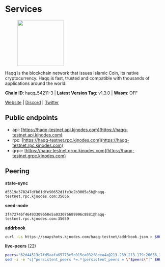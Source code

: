 # Services

<figure><img src="https://raw.githubusercontent.com/kj89/testnet_manuals/main/pingpub/logos/haqq.png" width="150" alt=""><figcaption></figcaption></figure>

Haqq is the blockchain network that issues Islamic Coin,  its native cryptocurrency. Haqq is fast, trusted and  compatible with thousands of applications around the world.

**Chain ID**: haqq_54211-3 | **Latest Version Tag**: v1.3.0 | **Wasm**: OFF

[Website](https://islamiccoin.net) | [Discord](https://discord.gg/hU9MHG5kZq) | [Twitter](https://twitter.com/Islamic_Coin)


## Public endpoints

* api: [https://haqq-testnet.api.kjnodes.com](https://haqq-testnet.api.kjnodes.com)
* rpc: [https://haqq-testnet.rpc.kjnodes.com](https://haqq-testnet.rpc.kjnodes.com)
* grpc: [https://haqq-testnet.grpc.kjnodes.com](https://haqq-testnet.grpc.kjnodes.com)

## Peering

**state-sync**

```text
d5519e378247dfb61dfe90652d1fe3e2b3005a5b@haqq-testnet.rpc.kjnodes.com:35656
```

**seed-node**

```text
3f472746f46493309650e5a033076689996c8881@haqq-testnet.rpc.kjnodes.com:35659
```

**addrbook**
```bash
curl -Ls https://snapshots.kjnodes.com/haqq-testnet/addrbook.json > $HOME/.haqqd/config/addrbook.json
```

**live-peers** (22)
```bash
peers="62d44513c7fd5aafa65773e5c015ca032f8eea4a@213.239.213.179:26656,3df5a68b919177179c6dcb0b9c9354fd6bbba1c8@65.109.92.240:20116,6fad54232f11a0306bd0d942c2ec5f9ba0ae2f1a@34.91.54.209:26656,7f2828e3910a4b165a65e5bfb2465c1e809bad3b@65.108.48.182:26656,56158e0f2acf850114e82644afceb565a73b08cc@185.144.99.95:26656,23ff658b56fbb8bc73372973a34733ff5d79b435@142.132.202.50:11604,125063c422e09faf45b849dd73dea61f624db891@65.109.53.60:26656,6771e65c1b30cc514faf5943320fdda480fe9124@95.216.39.183:26656,ee0328492fd21eee29ecbde19b52dfde6bd5da54@176.9.146.72:46656,077d5d9169efb4b070ce7895d680a9d2148d522c@195.201.195.40:36656,0833039f717227ccd156d156ea772746b8ac6d71@146.19.24.139:26656,2d13d679b64e1a574904a140f72815644ec71131@65.21.133.125:30656,90b40d2b773090b82aa7788c2d1937e4fd6d2dc0@65.108.231.124:19656,1fefb6b75431482502e125a290deba1e7e539d4e@135.181.148.11:26656,927a323649e7dd8d4c75da6e5edaee439652b46f@65.109.92.241:20116,0d5a3f0be2d61efe4151fe58c94d6e5299210e8d@65.109.12.191:26656,24e894d4d8a18276acf6051cccf369a1ce69842d@65.108.151.105:26656,d59dc597f0d41bcbc7ff53374686affb143726c2@51.195.203.103:35656,54e81994c61bbb6c414f8ab0a606a7edda138a3b@95.216.154.100:26656,32a8eec046b95e8646ff0810b4596dc7083a0beb@65.108.145.131:26656,e711b6631c3e5bb2f6c389cbc5d422912b05316b@213.239.216.252:21256,9444cf6e8cc3e452f8006acce0283d87ee663b7a@185.163.125.253:35656"
sed -i -e "s|^persistent_peers *=.*|persistent_peers = \"$peers\"|" $HOME/.haqqd/config/config.toml
```
